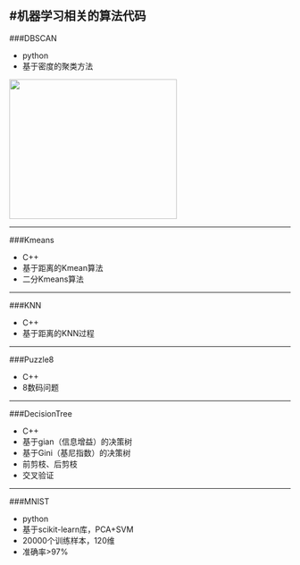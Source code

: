 #机器学习相关的算法代码
---
###DBSCAN
- python
- 基于密度的聚类方法

<img src="https://github.com/xiaonimo/MachineLearning/DBSCAN/result.PNG" width=300 height=250/>

---
###Kmeans
- C++
- 基于距离的Kmean算法
- 二分Kmeans算法

---
###KNN
- C++
- 基于距离的KNN过程

---

###Puzzle8
- C++
- 8数码问题

---


###DecisionTree
- C++
- 基于gian（信息增益）的决策树
- 基于Gini（基尼指数）的决策树
- 前剪枝、后剪枝
- 交叉验证

---


###MNIST
- python
- 基于scikit-learn库，PCA+SVM
- 20000个训练样本，120维
- 准确率>97%
